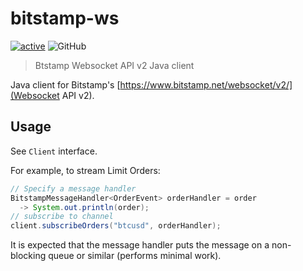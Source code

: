 # bitstamp-ws
[![active](http://www.repostatus.org/badges/latest/active.svg)](http://www.repostatus.org/#active)
![GitHub](https://img.shields.io/github/license/phil8192/webtri.sh.svg)

> Btstamp Websocket API v2 Java client

Java client for Bitstamp's [https://www.bitstamp.net/websocket/v2/](Websocket API v2). 

## Usage

See `Client` interface.

For example, to stream Limit Orders:

```java
// Specify a message handler
BitstampMessageHandler<OrderEvent> orderHandler = order
  -> System.out.println(order);
// subscribe to channel
client.subscribeOrders("btcusd", orderHandler);
```

It is expected that the message handler puts the message on a non-blocking queue or similar (performs minimal work). 
